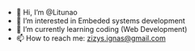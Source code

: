 - 👋 Hi, I’m @Litunao
- 👀 I’m interested in Embeded systems development
- 🌱 I’m currently learning coding (Web Development)
- 📫 How to reach me: zizys.ignas@gmail.com

<!---
Litunao/Litunao is a ✨ special ✨ repository because its `README.md` (this file) appears on your GitHub profile.
You can click the Preview link to take a look at your changes.
--->
